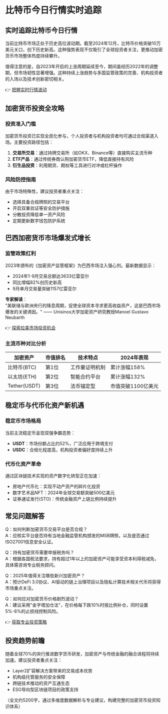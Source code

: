 # 比特币今日行情实时追踪

## 实时追踪比特币今日行情

当前比特币市场正处于历史高位波动期。截至2024年12月，比特币价格突破10万美元关口，创下历史新高。这种强势表现不仅吸引了全球投资者关注，更推动加密货币市场整体热度持续攀升。

值得注意的是，自2023年开启的上涨周期延续至今，期间虽经历2022年的调整期，但市场韧性显著增强。这种持续上涨趋势与多国监管政策的完善、机构投资者的入场以及技术创新密切相关。

👉 [把握实时行情波动](https://bit.ly/okx_welcome)

## 加密货币投资全攻略

### 投资准入门槛

加密货币投资已实现全民化参与，个人投资者与机构投资者均可通过合规渠道入场。主要投资路径包括：

1. **交易所交易**：通过持牌交易所（如OKX、Binance等）直接购买主流币种
2. **ETF产品**：通过传统券商认购加密货币ETF，降低直接持有风险
3. **衍生品投资**：利用期货、期权等工具进行对冲或杠杆操作

### 风险防控指南

由于市场特殊性，建议投资者重点关注：
- 选择具备合规牌照的交易平台
- 开启双重验证等安全防护措施
- 分散投资降低单一资产风险
- 定期更新数字钱包防护系统

## 巴西加密货币市场爆发式增长

### 监管政策红利

2023年颁布的《加密资产监管框架》为巴西市场注入强心剂。最新数据显示：
- 2024年1-9月交易总额达3633亿雷亚尔
- 同比增幅82%创历史新高
- 9月单月交易量突破1157亿雷亚尔

**专家解读**：  
"美联储与欧洲央行的降息周期，促使全球资本寻求更高收益资产，这是巴西市场爆发的关键诱因。" —— Unisinos大学加密资产研究教授Manoel Gustavo Neubarth

👉 [探索拉美市场投资机会](https://bit.ly/okx_welcome)

### 主流币种对比分析

| 加密资产 | 市值排名 | 技术特点 | 2024年表现 |
|---------|----------|----------|------------|
| 比特币(BTC) | 第1位 | 工作量证明机制 | 累计涨幅158% |
| 以太坊(ETH) | 第2位 | 智能合约平台 | 累计涨幅132% |
| Tether(USDT) | 第3位 | 法币锚定型 | 市值突破1100亿美元 |

## 稳定币与代币化资产新机遇

### 稳定币市场格局

当前主流稳定币呈现双强争霸态势：
- **USDT**：市场份额占比约52%，广泛应用于跨境支付
- **USDC**：合规化程度高，机构投资者偏好度持续上升

### 代币化资产革命

通过区块链技术实现的资产数字化转型正在加速：
- 房地产代币化：实现不动产资产的碎片化投资
- 数字艺术品NFT：2024年全球交易额突破500亿美元
- 证券通证发行(STO)：传统金融资产上链比例持续提升

## 常见问题解答

Q：如何判断加密货币交易平台是否合规？  
A：应核实平台是否持有当地金融监管机构颁发的MSB牌照，以及是否通过ISO27001信息安全认证。

Q：持有加密货币需要申报税务吗？  
A：根据各国税法要求，持有超过1年以上的加密资产可能享受资本利得税减免，具体需咨询专业税务顾问。

Q：2025年值得关注哪些新兴加密资产？  
A：预计DeFi 3.0协议、AI驱动的链上治理项目以及隐私计算技术相关代币将获得市场重点关注。

Q：如何应对加密货币价格剧烈波动？  
A：建议采用"金字塔加仓法"，在价格每下跌10%时按比例补仓，同时设置5%-8%的止损线控制风险。

👉 [获取专业投资策略](https://bit.ly/okx_welcome)

## 投资趋势前瞻

随着全球70%的央行推进数字货币研发，加密资产与传统金融的融合进程将持续加速。建议投资者重点关注：
- Layer2扩容解决方案带来的交易成本优势
- 机构级托管服务的安全保障
- 跨链技术推动的资产互通生态
- ESG导向型区块链项目的政策支持

（全文约5200字，通过多维度数据解析与专业建议，构建完整的加密货币投资知识体系）